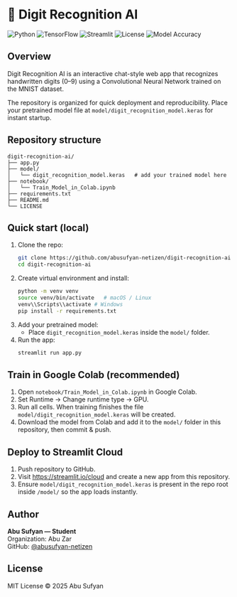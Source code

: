 # 🤖 Digit Recognition AI

![Python](https://img.shields.io/badge/Python-3.10-blue.svg)
![TensorFlow](https://img.shields.io/badge/TensorFlow-2.x-orange.svg)
![Streamlit](https://img.shields.io/badge/Streamlit-App-red.svg)
![License](https://img.shields.io/badge/License-MIT-green.svg)
![Model Accuracy](https://img.shields.io/badge/Accuracy-99.1%25-brightgreen.svg)

## Overview
Digit Recognition AI is an interactive chat-style web app that recognizes handwritten digits (0–9) using a Convolutional Neural Network trained on the MNIST dataset.

The repository is organized for quick deployment and reproducibility. Place your pretrained model file at `model/digit_recognition_model.keras` for instant startup.

## Repository structure
```
digit-recognition-ai/
├── app.py
├── model/
│   └── digit_recognition_model.keras   # add your trained model here
├── notebook/
│   └── Train_Model_in_Colab.ipynb
├── requirements.txt
├── README.md
└── LICENSE
```

## Quick start (local)
1. Clone the repo:
   ```bash
   git clone https://github.com/abusufyan-netizen/digit-recognition-ai.git
   cd digit-recognition-ai
   ```
2. Create virtual environment and install:
   ```bash
   python -m venv venv
   source venv/bin/activate   # macOS / Linux
   venv\\Scripts\\activate # Windows
   pip install -r requirements.txt
   ```
3. Add your pretrained model:
   - Place `digit_recognition_model.keras` inside the `model/` folder.
4. Run the app:
   ```bash
   streamlit run app.py
   ```

## Train in Google Colab (recommended)
1. Open `notebook/Train_Model_in_Colab.ipynb` in Google Colab.
2. Set Runtime → Change runtime type → GPU.
3. Run all cells. When training finishes the file `model/digit_recognition_model.keras` will be created.
4. Download the model from Colab and add it to the `model/` folder in this repository, then commit & push.

## Deploy to Streamlit Cloud
1. Push repository to GitHub.
2. Visit https://streamlit.io/cloud and create a new app from this repository.
3. Ensure `model/digit_recognition_model.keras` is present in the repo root inside `/model/` so the app loads instantly.

## Author
**Abu Sufyan — Student**  
Organization: Abu Zar  
GitHub: [@abusufyan-netizen](https://github.com/abusufyan-netizen)

## License
MIT License © 2025 Abu Sufyan
